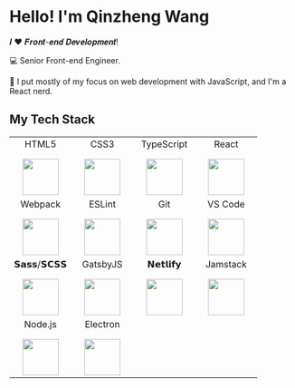 # Hello! I'm Qinzheng Wang

𝑰 ❤️ 𝑭𝒓𝒐𝒏𝒕-𝒆𝒏𝒅 𝑫𝒆𝒗𝒆𝒍𝒐𝒑𝒎𝒆𝒏𝒕!

:computer: Senior Front-end Engineer.

:vulcan_salute: I put mostly of my focus on web development with JavaScript, and I'm a React nerd.

## My Tech Stack

<table>
  <tbody>
    <tr valign="top">
      <td width="25%" align="center">
        <div style="margin-bottom:16px">HTML5</div>
        <img height="64px" src="https://cdn.svgporn.com/logos/html-5.svg">
      </td>
      <td width="25%" align="center">
        <div style="margin-bottom:16px">CSS3</div>
        <img height="64px" src="https://cdn.svgporn.com/logos/css-3.svg">
      </td>
      <td width="25%" align="center">
        <div style="margin-bottom:16px">TypeScript</div>
        <img height="64px" src="https://cdn.svgporn.com/logos/typescript-icon.svg">
      </td>
      <td width="25%" align="center">
        <div style="margin-bottom:16px">React</div>
        <img height="64px" src="https://cdn.svgporn.com/logos/react.svg">
      </td>
    </tr>
    <tr valign="top">
      <td width="25%" align="center">
        <div style="margin-bottom:16px">Webpack</div>
        <img height="64px" src="https://cdn.svgporn.com/logos/webpack.svg">
      </td>
      <td width="25%" align="center">
        <div style="margin-bottom:16px">ESLint</div>
        <img height="64px" src="https://cdn.svgporn.com/logos/eslint.svg">
      </td>
      <td width="25%" align="center">
        <div style="margin-bottom:16px">Git</div>
        <img height="64px" src="https://cdn.svgporn.com/logos/git-icon.svg">
      </td>
      <td width="25%" align="center">
        <div style="margin-bottom:16px">VS Code</div>
        <img height="64px" src="https://cdn.svgporn.com/logos/visual-studio-code.svg">
      </td>
    </tr>
    <tr valign="top">
      <td width="25%" align="center">
        <div style="margin-bottom:16px">𝗦𝗮𝘀𝘀/𝗦𝗖𝗦𝗦</div>
        <img height="64px" src="https://cdn.svgporn.com/logos/sass.svg">
      </td>
      <td width="25%" align="center">
        <div style="margin-bottom:16px">GatsbyJS</div>
        <img height="64px" src="https://cdn.svgporn.com/logos/gatsby.svg">
      </td>
      <td width="25%" align="center">
        <div style="margin-bottom:16px">𝗡𝗲𝘁𝗹𝗶𝗳𝘆</div>
        <img height="64px" src="https://cdn.svgporn.com/logos/netlify.svg">
      </td>
      <td width="25%" align="center">
        <div style="margin-bottom:16px">Jamstack</div>
        <img height="64px" src="https://cdn.svgporn.com/logos/jamstack.svg">
      </td>
    </tr>
    <tr valign="top">
      <td width="25%" align="center">
        <div style="margin-bottom:16px">Node.js</div>
        <img height="64px" src="https://cdn.svgporn.com/logos/nodejs-icon.svg">
      </td>
      <td width="25%" align="center">
        <div style="margin-bottom:16px">Electron</div>
        <img height="64px" src="https://cdn.svgporn.com/logos/electron.svg">
      </td>
    </tr>
  </tbody>
</table>

